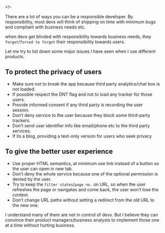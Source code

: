 &lt;!–

There are a lot of ways you can be a responsible developer. By responsibility, most devs will think of shipping on time with minimum bugs and compliant with business needs etc.

when devs get blinded with responsibility towards business needs, they `forget`/`forced to forget` their responsibility towards users.

Let me try to list down some major issues I have seen when I use different products.

To protect the privacy of users
-------------------------------

-   Make sure not to break the app because third party analytics/chat box is not loaded.
-   If possible respect the DNT flag and not to load any tracker for those users.
-   Provide informed consent if any third party is recording the user session.
-   Don’t deny service to the user because they block some third-party trackers.
-   Don’t send user identifier info like email/phone etc to the third party services.
-   If its a blog, providing a text-only version for users who seek privacy

To give the better user experience
----------------------------------

-   Use proper HTML semantics, at minimum use link instead of a button so the user can open in new tab.
-   Don’t deny the whole service because one of the optional permission is denied by the user.
-   Try to keep the `filter states`/`page no.` on URL, so when the user refreshes the page or navigates and come back, the user won’t lose the context.
-   Don’t change URL paths without setting a redirect from the old URL to the new one.

I understand many of them are not in control of devs. But I believe they can convince their product managers/business analysts to implement those one at a time without hurting business.
